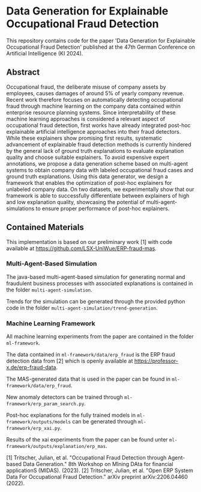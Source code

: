 # Data Generation for Explainable Occupational Fraud Detection

This repository contains code for the paper 'Data Generation for Explainable Occupational Fraud Detection' published at the 47th German Conference on Artificial Intelligence (KI 2024).

## Abstract

Occupational fraud, the deliberate misuse of company assets by employees, causes damages of around 5% of yearly company revenue. Recent work therefore focuses on automatically detecting occupational fraud through machine learning on the company data contained within enterprise resource planning systems. Since interpretability of these machine learning approaches is considered a relevant aspect of occupational fraud detection, first works have already integrated post-hoc explainable artificial intelligence approaches into their fraud detectors. While these explainers show promising first results, systematic advancement of explainable fraud detection methods is currently hindered by the general lack of ground truth explanations to evaluate explanation quality and choose suitable explainers. To avoid expensive expert annotations, we propose a data generation scheme based on multi-agent systems to obtain company data with labeled occupational fraud cases and ground truth explanations. Using this data generator, we design a framework that enables the optimization of post-hoc explainers for unlabeled company data. On two datasets, we experimentally show that our framework is able to successfully differentiate between explainers of high and low explanation quality, showcasing the potential of multi-agent-simulations to ensure proper performance of post-hoc explainers.

## Contained Materials

This implementation is based on our preliminary work [1] with code available at https://github.com/LSX-UniWue/ERP-fraud-mas.

### Multi-Agent-Based Simulation
The java-based multi-agent-based simulation for generating normal and fraudulent business processes with associated explanations is contained in the folder `multi-agent-simulation`.

Trends for the simulation can be generated through the provided python code in the folder `multi-agent-simulation/trend-generation`.

### Machine Learning Framework
All machine learning experiments from the paper are contained in the folder `ml-framework`.

The data contained in `ml-framework/data/erp_fraud` is the ERP fraud detection data from [2] which is openly available at https://professor-x.de/erp-fraud-data.

The MAS-generated data that is used in the paper can be found in `ml-framework/data/erp_fraud`.

New anomaly detectors can be trained through `ml-framework/erp_param_search.py`.

Post-hoc explanations for the fully trained models in `ml-framework/outputs/models` can be generated through `ml-framework/erp_xai.py`.

Results of the xai experiments from the paper can be found unter `ml-framework/outputs/explanation/erp_mas`.

[1] Tritscher, Julian, et al. "Occupational Fraud Detection through Agent-based Data Generation." 8th Workshop on MIning DAta for financial applicationS (MIDAS). (2023).
[2] Tritscher, Julian, et al. "Open ERP System Data For Occupational Fraud Detection." arXiv preprint arXiv:2206.04460 (2022).
